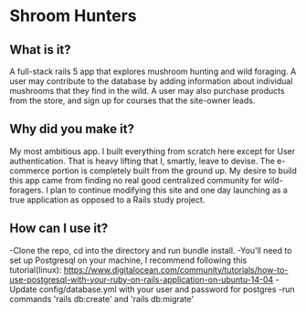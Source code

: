 # Shroom Hunters

## What is it?
A full-stack rails 5 app that explores mushroom hunting and wild foraging. A user may contribute to the database by adding information about individual mushrooms that they find in the wild. 
A user may also purchase products from the store, and sign up for courses that the site-owner leads.

## Why did you make it?
My most ambitious app. I built everything from scratch here except for User authentication. That is heavy lifting that I, smartly, leave to devise. The e-commerce portion is completely built from the ground up. 
My desire to build this app came from finding no real good centralized community for wild-foragers. I plan to continue modifying this site and one day launching as a true application as opposed to a Rails study project.

## How can I use it?
-Clone the repo, cd into the directory and run bundle install.
-You'll need to set up Postgresql on your machine, I recommend following this tutorial(linux): https://www.digitalocean.com/community/tutorials/how-to-use-postgresql-with-your-ruby-on-rails-application-on-ubuntu-14-04
-Update config/database.yml with your user and password for postgres
-run commands 'rails db:create' and 'rails db:migrate'



